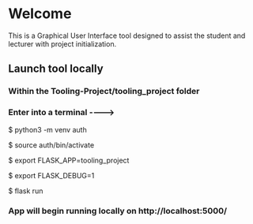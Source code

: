 # Welcome

This is a Graphical User Interface tool designed to assist the student and lecturer with project initialization.

## Launch tool locally

### Within the Tooling-Project/tooling_project folder

### Enter into a terminal ---->

$ python3 -m venv auth

$ source auth/bin/activate

$ export FLASK_APP=tooling_project

$ export FLASK_DEBUG=1

$ flask run

### App will begin running locally on http://localhost:5000/


